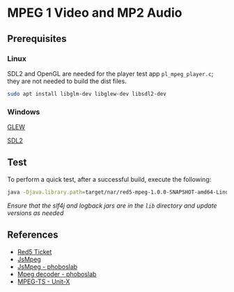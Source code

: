 # MPEG 1 Video and MP2 Audio

## Prerequisites

### Linux

SDL2 and OpenGL are needed for the player test app `pl_mpeg_player.c`; they are not needed to build the dist files.

```sh
sudo apt install libglm-dev libglew-dev libsdl2-dev
```

### Windows

[GLEW](https://www.opengl.org/sdk/libs/GLEW/)

[SDL2](https://www.libsdl.org/download-2.0.php)

## Test

To perform a quick test, after a successful build, execute the following:

```sh
java -Djava.library.path=target/nar/red5-mpeg-1.0.0-SNAPSHOT-amd64-Linux-gpp-jni/lib/amd64-Linux-gpp/jni -cp target/lib/slf4j-api-1.7.25.jar:target/lib/logback-core-1.2.3.jar:target/lib/logback-classic-1.2.3.jar:target/red5-mpeg-1.0.0-SNAPSHOT.jar org.red5.mpeg.Main TestRun
```

_Ensure that the slf4j and logback jars are in the `lib` directory and update versions as needed_

## References

 * [Red5 Ticket](https://github.com/Red5/red5-server/issues/283)
 * [JsMpeg](https://jsmpeg.com/)
 * [JsMpeg - phoboslab](https://github.com/phoboslab/jsmpeg)
 * [Mpeg decoder - phoboslab](https://github.com/phoboslab/pl_mpeg)
 * [MPEG-TS - Unit-X](https://github.com/Unit-X/mpegts)
